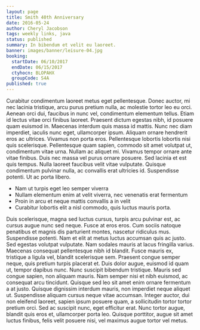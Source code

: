 ```yaml
---
layout: page
title: Smith 40th Anniversary
date: 2016-05-24
author: Cheryl Jacobson
tags: weekly links, java
status: published
summary: In bibendum et velit eu laoreet.
banner: images/banner/leisure-04.jpg
booking:
  startDate: 06/10/2017
  endDate: 06/15/2017
  ctyhocn: BLOPAHX
  groupCode: S4A
published: true
---
```

Curabitur condimentum laoreet metus eget pellentesque. Donec auctor, mi nec lacinia tristique, arcu purus pretium nulla, ac molestie tortor leo eu orci. Aenean orci dui, faucibus in nunc vel, condimentum elementum tellus. Etiam id lectus vitae orci finibus laoreet. Praesent dictum egestas nibh, id posuere quam euismod in. Maecenas interdum quis massa id mattis. Nunc nec diam imperdiet, iaculis nunc eget, ullamcorper ipsum. Aliquam ornare hendrerit eros ac ultrices. Vivamus non porta eros.
Pellentesque lobortis lobortis nisi quis scelerisque. Pellentesque quam sapien, commodo sit amet volutpat ut, condimentum vitae urna. Nullam ac aliquet mi. Vivamus tempor ornare ante vitae finibus. Duis nec massa vel purus ornare posuere. Sed lacinia et est quis tempus. Nulla laoreet faucibus velit vitae vulputate. Quisque condimentum pulvinar nulla, ac convallis erat ultricies id. Suspendisse potenti. Ut ac porta libero.

* Nam ut turpis eget leo semper viverra
* Nullam elementum enim at velit viverra, nec venenatis erat fermentum
* Proin in arcu et neque mattis convallis a in velit
* Curabitur lobortis elit a nisl commodo, quis luctus mauris porta.

Duis scelerisque, magna sed luctus cursus, turpis arcu pulvinar est, ac cursus augue nunc sed neque. Fusce at eros eros. Cum sociis natoque penatibus et magnis dis parturient montes, nascetur ridiculus mus. Suspendisse potenti. Nam et elit at metus luctus accumsan quis ac justo. Sed egestas volutpat vulputate. Nam sodales mauris at lacus fringilla varius. Maecenas consequat pellentesque nibh id blandit. Fusce mauris ex, tristique a ligula vel, blandit scelerisque sem. Praesent congue semper neque, quis pretium turpis placerat et.
Duis dolor augue, euismod id quam ut, tempor dapibus nunc. Nunc suscipit bibendum tristique. Mauris sed congue sapien, non aliquam mauris. Nam semper nisi et nibh euismod, ac consequat arcu tincidunt. Quisque sed leo sit amet enim ornare fermentum a at justo. Quisque dignissim interdum mauris, non imperdiet neque aliquet ut. Suspendisse aliquam cursus neque vitae accumsan. Integer auctor, dui non eleifend laoreet, sapien ipsum posuere quam, a sollicitudin tortor tortor pretium orci. Sed ac suscipit nunc, eget efficitur erat. Nunc tortor augue, blandit quis eros et, ullamcorper porta leo. Quisque porttitor, augue sit amet luctus finibus, felis velit posuere nisi, vel maximus augue tortor vel metus.
